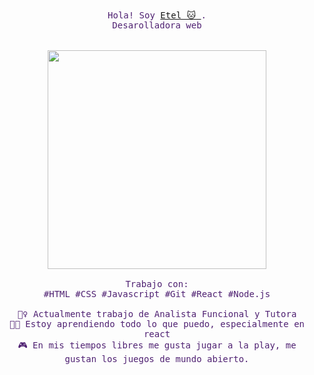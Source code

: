 <p align="center" style= "color: #4F2172">
  <br>
  <br>
  <samp>Hola! Soy <a href="https://etels.github.io/">Etel 🐱 </a>.<br> Desarolladora web
  <br>
  <br>
  <br>
  <img src="https://image.freepik.com/vector-gratis/gato-enojado-trabajando-ilustracion-ordenador-portatil_138676-305.jpg" width="350" />
  <br>
  <br> Trabajo con: 
  <br> #HTML #CSS #Javascript #Git #React #Node.js
  <br>  
  <br> 👷‍♀️ Actualmente trabajo de Analista Funcional y Tutora
  <br> 👩‍🎓 Estoy aprendiendo todo lo que puedo, especialmente en react
  <br> 🎮 En mis tiempos libres me gusta jugar a la play, me gustan los juegos de mundo abierto.
</p>
